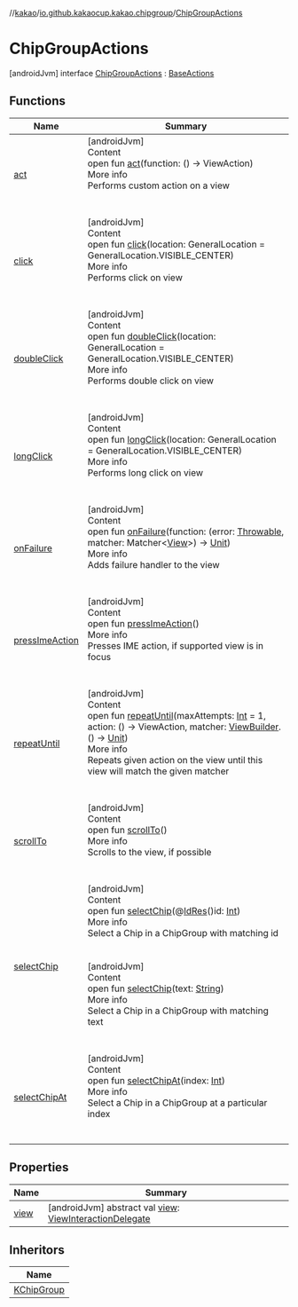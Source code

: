 //[kakao](../../../index.md)/[io.github.kakaocup.kakao.chipgroup](../index.md)/[ChipGroupActions](index.md)



# ChipGroupActions  
 [androidJvm] interface [ChipGroupActions](index.md) : [BaseActions](../../io.github.kakaocup.kakao.common.actions/-base-actions/index.md)   


## Functions  
  
|  Name |  Summary | 
|---|---|
| <a name="io.github.kakaocup.kakao.common.actions/BaseActions/act/#kotlin.Function0[androidx.test.espresso.ViewAction]/PointingToDeclaration/"></a>[act](../../io.github.kakaocup.kakao.common.actions/-base-actions/act.md)| <a name="io.github.kakaocup.kakao.common.actions/BaseActions/act/#kotlin.Function0[androidx.test.espresso.ViewAction]/PointingToDeclaration/"></a>[androidJvm]  <br>Content  <br>open fun [act](../../io.github.kakaocup.kakao.common.actions/-base-actions/act.md)(function: () -> ViewAction)  <br>More info  <br>Performs custom action on a view  <br><br><br>|
| <a name="io.github.kakaocup.kakao.common.actions/BaseActions/click/#androidx.test.espresso.action.GeneralLocation/PointingToDeclaration/"></a>[click](../../io.github.kakaocup.kakao.common.actions/-base-actions/click.md)| <a name="io.github.kakaocup.kakao.common.actions/BaseActions/click/#androidx.test.espresso.action.GeneralLocation/PointingToDeclaration/"></a>[androidJvm]  <br>Content  <br>open fun [click](../../io.github.kakaocup.kakao.common.actions/-base-actions/click.md)(location: GeneralLocation = GeneralLocation.VISIBLE_CENTER)  <br>More info  <br>Performs click on view  <br><br><br>|
| <a name="io.github.kakaocup.kakao.common.actions/BaseActions/doubleClick/#androidx.test.espresso.action.GeneralLocation/PointingToDeclaration/"></a>[doubleClick](../../io.github.kakaocup.kakao.common.actions/-base-actions/double-click.md)| <a name="io.github.kakaocup.kakao.common.actions/BaseActions/doubleClick/#androidx.test.espresso.action.GeneralLocation/PointingToDeclaration/"></a>[androidJvm]  <br>Content  <br>open fun [doubleClick](../../io.github.kakaocup.kakao.common.actions/-base-actions/double-click.md)(location: GeneralLocation = GeneralLocation.VISIBLE_CENTER)  <br>More info  <br>Performs double click on view  <br><br><br>|
| <a name="io.github.kakaocup.kakao.common.actions/BaseActions/longClick/#androidx.test.espresso.action.GeneralLocation/PointingToDeclaration/"></a>[longClick](../../io.github.kakaocup.kakao.common.actions/-base-actions/long-click.md)| <a name="io.github.kakaocup.kakao.common.actions/BaseActions/longClick/#androidx.test.espresso.action.GeneralLocation/PointingToDeclaration/"></a>[androidJvm]  <br>Content  <br>open fun [longClick](../../io.github.kakaocup.kakao.common.actions/-base-actions/long-click.md)(location: GeneralLocation = GeneralLocation.VISIBLE_CENTER)  <br>More info  <br>Performs long click on view  <br><br><br>|
| <a name="io.github.kakaocup.kakao.common.actions/BaseActions/onFailure/#kotlin.Function2[kotlin.Throwable,org.hamcrest.Matcher[android.view.View],kotlin.Unit]/PointingToDeclaration/"></a>[onFailure](../../io.github.kakaocup.kakao.common.actions/-base-actions/on-failure.md)| <a name="io.github.kakaocup.kakao.common.actions/BaseActions/onFailure/#kotlin.Function2[kotlin.Throwable,org.hamcrest.Matcher[android.view.View],kotlin.Unit]/PointingToDeclaration/"></a>[androidJvm]  <br>Content  <br>open fun [onFailure](../../io.github.kakaocup.kakao.common.actions/-base-actions/on-failure.md)(function: (error: [Throwable](https://kotlinlang.org/api/latest/jvm/stdlib/kotlin/-throwable/index.html), matcher: Matcher<[View](https://developer.android.com/reference/kotlin/android/view/View.html)>) -> [Unit](https://kotlinlang.org/api/latest/jvm/stdlib/kotlin/-unit/index.html))  <br>More info  <br>Adds failure handler to the view  <br><br><br>|
| <a name="io.github.kakaocup.kakao.common.actions/BaseActions/pressImeAction/#/PointingToDeclaration/"></a>[pressImeAction](../../io.github.kakaocup.kakao.common.actions/-base-actions/press-ime-action.md)| <a name="io.github.kakaocup.kakao.common.actions/BaseActions/pressImeAction/#/PointingToDeclaration/"></a>[androidJvm]  <br>Content  <br>open fun [pressImeAction](../../io.github.kakaocup.kakao.common.actions/-base-actions/press-ime-action.md)()  <br>More info  <br>Presses IME action, if supported view is in focus  <br><br><br>|
| <a name="io.github.kakaocup.kakao.common.actions/BaseActions/repeatUntil/#kotlin.Int#kotlin.Function0[androidx.test.espresso.ViewAction]#kotlin.Function1[io.github.kakaocup.kakao.common.builders.ViewBuilder,kotlin.Unit]/PointingToDeclaration/"></a>[repeatUntil](../../io.github.kakaocup.kakao.common.actions/-base-actions/repeat-until.md)| <a name="io.github.kakaocup.kakao.common.actions/BaseActions/repeatUntil/#kotlin.Int#kotlin.Function0[androidx.test.espresso.ViewAction]#kotlin.Function1[io.github.kakaocup.kakao.common.builders.ViewBuilder,kotlin.Unit]/PointingToDeclaration/"></a>[androidJvm]  <br>Content  <br>open fun [repeatUntil](../../io.github.kakaocup.kakao.common.actions/-base-actions/repeat-until.md)(maxAttempts: [Int](https://kotlinlang.org/api/latest/jvm/stdlib/kotlin/-int/index.html) = 1, action: () -> ViewAction, matcher: [ViewBuilder](../../io.github.kakaocup.kakao.common.builders/-view-builder/index.md).() -> [Unit](https://kotlinlang.org/api/latest/jvm/stdlib/kotlin/-unit/index.html))  <br>More info  <br>Repeats given action on the view until this view will match the given matcher  <br><br><br>|
| <a name="io.github.kakaocup.kakao.common.actions/BaseActions/scrollTo/#/PointingToDeclaration/"></a>[scrollTo](../../io.github.kakaocup.kakao.common.actions/-base-actions/scroll-to.md)| <a name="io.github.kakaocup.kakao.common.actions/BaseActions/scrollTo/#/PointingToDeclaration/"></a>[androidJvm]  <br>Content  <br>open fun [scrollTo](../../io.github.kakaocup.kakao.common.actions/-base-actions/scroll-to.md)()  <br>More info  <br>Scrolls to the view, if possible  <br><br><br>|
| <a name="io.github.kakaocup.kakao.chipgroup/ChipGroupActions/selectChip/#kotlin.Int/PointingToDeclaration/"></a>[selectChip](select-chip.md)| <a name="io.github.kakaocup.kakao.chipgroup/ChipGroupActions/selectChip/#kotlin.Int/PointingToDeclaration/"></a>[androidJvm]  <br>Content  <br>open fun [selectChip](select-chip.md)(@[IdRes](https://developer.android.com/reference/kotlin/androidx/annotation/IdRes.html)()id: [Int](https://kotlinlang.org/api/latest/jvm/stdlib/kotlin/-int/index.html))  <br>More info  <br>Select a Chip in a ChipGroup with matching id  <br><br><br>[androidJvm]  <br>Content  <br>open fun [selectChip](select-chip.md)(text: [String](https://kotlinlang.org/api/latest/jvm/stdlib/kotlin/-string/index.html))  <br>More info  <br>Select a Chip in a ChipGroup with matching text  <br><br><br>|
| <a name="io.github.kakaocup.kakao.chipgroup/ChipGroupActions/selectChipAt/#kotlin.Int/PointingToDeclaration/"></a>[selectChipAt](select-chip-at.md)| <a name="io.github.kakaocup.kakao.chipgroup/ChipGroupActions/selectChipAt/#kotlin.Int/PointingToDeclaration/"></a>[androidJvm]  <br>Content  <br>open fun [selectChipAt](select-chip-at.md)(index: [Int](https://kotlinlang.org/api/latest/jvm/stdlib/kotlin/-int/index.html))  <br>More info  <br>Select a Chip in a ChipGroup at a particular index  <br><br><br>|


## Properties  
  
|  Name |  Summary | 
|---|---|
| <a name="io.github.kakaocup.kakao.chipgroup/ChipGroupActions/view/#/PointingToDeclaration/"></a>[view](index.md#-1734805366%2FProperties%2F34310170)| <a name="io.github.kakaocup.kakao.chipgroup/ChipGroupActions/view/#/PointingToDeclaration/"></a> [androidJvm] abstract val [view](index.md#-1734805366%2FProperties%2F34310170): [ViewInteractionDelegate](../../io.github.kakaocup.kakao.delegate/-view-interaction-delegate/index.md)   <br>|


## Inheritors  
  
|  Name | 
|---|
| <a name="io.github.kakaocup.kakao.chipgroup/KChipGroup///PointingToDeclaration/"></a>[KChipGroup](../-k-chip-group/index.md)|

